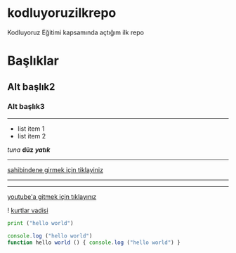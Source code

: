 # kodluyoruzilkrepo
Kodluyoruz Eğitimi kapsamında açtığım ilk repo

# Başlıklar 
## Alt başlık2
### Alt başlık3

-----
- list item 1 
- list item 2

*tuna* **düz** ***yatık***

------


[sahibindene girmek için tiklayiniz](https://sahibinden.com)

-------------------
----
[youtube'a gitmek için tıklayınız](https://youtu.be/EcBWGENvnsw)

! [kurtlar vadisi](https://imgyukle.com/i/ELdn1H)

```python
print ("hello world")
```

```javascript
console.log ("hello world")
function hello world () { console.log ("hello world") }
```
